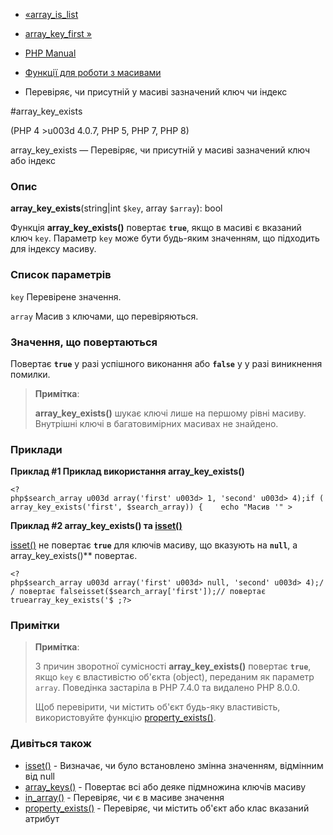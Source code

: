 - [«array_is_list](function.array-is-list.md)
- [array_key_first »](function.array-key-first.md)

- [PHP Manual](index.md)
- [Функції для роботи з масивами](ref.array.md)
- Перевіряє, чи присутній у масиві зазначений ключ чи індекс

#array_key_exists

(PHP 4 \>u003d 4.0.7, PHP 5, PHP 7, PHP 8)

array_key_exists — Перевіряє, чи присутній у масиві зазначений ключ
або індекс

### Опис

**array_key_exists**(string\|int `$key`, array `$array`): bool

Функція **array_key_exists()** повертає **`true`**, якщо в масиві
є вказаний ключ `key`. Параметр `key` може бути будь-яким
значенням, що підходить для індексу масиву.

### Список параметрів

`key`
Перевірене значення.

`array`
Масив з ключами, що перевіряються.

### Значення, що повертаються

Повертає **`true`** у разі успішного виконання або **`false`** у
у разі виникнення помилки.

> **Примітка**:
>
> **array_key_exists()** шукає ключі лише на першому рівні масиву.
> Внутрішні ключі в багатовимірних масивах не знайдено.

### Приклади

**Приклад #1 Приклад використання **array_key_exists()****

` <?php$search_array u003d array('first' u003d> 1, 'second' u003d> 4);if (array_key_exists('first', $search_array)) {    echo "Масив '" > `

**Приклад #2 **array_key_exists()** та [isset()](function.isset.md)**

[isset()](function.isset.md) не повертає **`true`** для ключів
масиву, що вказують на **`null`**, а array_key_exists()** повертає.

` <?php$search_array u003d array('first' u003d> null, 'second' u003d> 4);// повертає falseisset($search_array['first']);// повертає truearray_key_exists('$ ;?> `

### Примітки

> **Примітка**:
>
> З причин зворотної сумісності **array_key_exists()** повертає
> **`true`**, якщо `key` є властивістю об'єкта (object), переданим
> як параметр `array`. Поведінка застаріла в PHP 7.4.0 та видалено
> PHP 8.0.0.
>
> Щоб перевірити, чи містить об'єкт будь-яку властивість, використовуйте
> функцію [property_exists()](function.property-exists.md).

### Дивіться також

- [isset()](function.isset.md) - Визначає, чи було встановлено
змінна значенням, відмінним від null
- [array_keys()](function.array-keys.md) - Повертає всі або
деяке підмножина ключів масиву
- [in_array()](function.in-array.md) - Перевіряє, чи є в
масиве значення
- [property_exists()](function.property-exists.md) - Перевіряє,
чи містить об'єкт або клас вказаний атрибут
